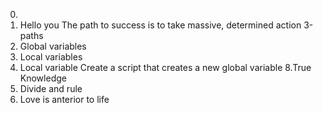 0. <o>
1. Hello you
The path to success is to take massive, determined action
3-paths
4. Global variables
5. Local variables
6. Local variable
Create a script that creates a new global variable
8.True Knowledge
9. Divide and rule
10. Love is anterior to life

